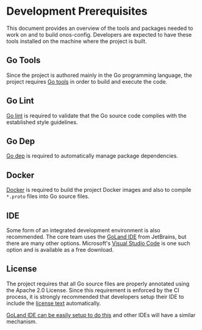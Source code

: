 # Development Prerequisites
This document provides an overview of the tools and packages needed to work on and to build onos-config.
Developers are expected to have these tools installed on the machine where the project is built.

## Go Tools
Since the project is authored mainly in the Go programming language, the project requires [Go tools] 
in order to build and execute the code.

## Go Lint
[Go lint] is required to validate that the Go source code complies with the established style 
guidelines.

## Go Dep
[Go dep] is required to automatically manage package dependencies.

## Docker
[Docker] is required to build the project Docker images and also to compile `*.proto` files into Go source files.

## IDE
Some form of an integrated development environment is also recommended.
The core team uses the [GoLand IDE] from JetBrains, but there are many other options. 
Microsoft's [Visual Studio Code] is one such option and is available as a free download.

## License
The project requires that all Go source files are properly annotated using the Apache 2.0 License.
Since this requirement is enforced by the CI process, it is strongly recommended that developers
setup their IDE to include the [license text](../build/licensing/boilerplate.go.txt)
automatically.

[GoLand IDE can be easily setup to do this](license_goland.md) and other IDEs will have a similar mechanism.


[Go tools]: https://golang.org/doc/install
[Go lint]: https://github.com/golang/lint
[Go dep]: https://github.com/golang/dep
[Docker]: https://docs.docker.com/install/

[GoLand IDE]: /https://www.jetbrains.com/go/
[Visual Studio Code]: /https://code.visualstudio.com